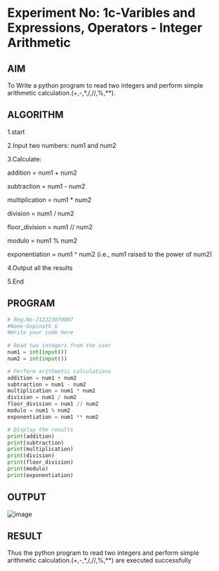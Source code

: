 # Experiment No: 1c-Varibles and Expressions, Operators - Integer Arithmetic

## AIM
To Write a python program to read two integers and perform simple arithmetic calculation.(+,-,*,/,//,%,**).

## ALGORITHM
1.start

2.Input two numbers: num1 and num2

3.Calculate:

addition = num1 + num2

subtraction = num1 - num2

multiplication = num1 * num2

division = num1 / num2

floor_division = num1 // num2

modulo = num1 % num2

exponentiation = num1 ^ num2 (i.e., num1 raised to the power of num2)

4.Output all the results

5.End

## PROGRAM
```python
# Reg.No-212223070007
#Name-Gopinath G
#Write your code here
 
# Read two integers from the user
num1 = int(input())
num2 = int(input())

# Perform arithmetic calculations
addition = num1 + num2
subtraction = num1 - num2
multiplication = num1 * num2
division = num1 / num2
floor_division = num1 // num2
modulo = num1 % num2
exponentiation = num1 ** num2

# Display the results
print(addition)
print(subtraction)
print(multiplication)
print(division)
print(floor_division)
print(modulo)
print(exponentiation)

```


## OUTPUT
![image](https://github.com/user-attachments/assets/9b09f1c7-d2b4-4a94-b8f7-15cc5e60adc6)


## RESULT
Thus the python program to read two integers and perform simple arithmetic calculation.(+,-,*,/,//,%,**) are executed successfully
